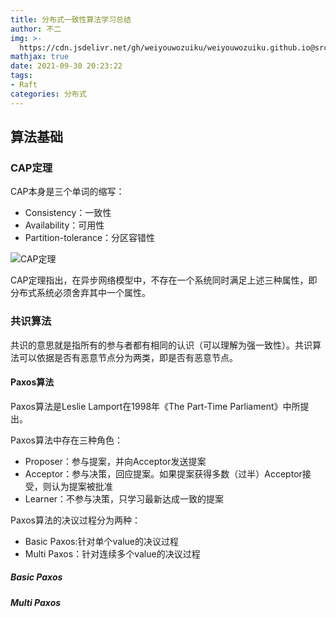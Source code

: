 ```yaml
---
title: 分布式一致性算法学习总结
author: 不二
img: >-
  https://cdn.jsdelivr.net/gh/weiyouwozuiku/weiyouwozuiku.github.io@src/source/_posts/PageImg/分布式一致性算法学习总结.jpg
mathjax: true
date: 2021-09-30 20:23:22
tags: 
- Raft
categories: 分布式
---
```


## 算法基础

### CAP定理

CAP本身是三个单词的缩写：

- Consistency：一致性
- Availability：可用性
- Partition-tolerance：分区容错性

![CAP定理](https://cdn.jsdelivr.net/gh/weiyouwozuiku/weiyouwozuiku.github.io@src/source/_posts/分布式/分布式一致性算法学习总结/CAP定理.png)

CAP定理指出，在异步网络模型中，不存在一个系统同时满足上述三种属性，即分布式系统必须舍弃其中一个属性。

### 共识算法

共识的意思就是指所有的参与者都有相同的认识（可以理解为强一致性）。共识算法可以依据是否有恶意节点分为两类，即是否有恶意节点。

#### Paxos算法

Paxos算法是Leslie Lamport在1998年《The Part-Time Parliament》中所提出。

Paxos算法中存在三种角色：

- Proposer：参与提案，并向Acceptor发送提案
- Acceptor：参与决策，回应提案。如果提案获得多数（过半）Acceptor接受，则认为提案被批准
- Learner：不参与决策，只学习最新达成一致的提案

Paxos算法的决议过程分为两种：

- Basic Paxos:针对单个value的决议过程
- Multi Paxos：针对连续多个value的决议过程

##### Basic Paxos



##### Multi Paxos

